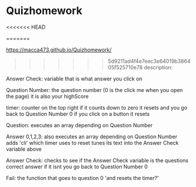 # Quizhomework

<<<<<<< HEAD
	

=======

 https://macca473.github.io/Quizhomework/
 
>>>>>>> 5d9211ad4f4e7eec3e64019b386405f525710e78
description:

Answer Check:
	variable that is what answer you click on

Question Number:
	the question number (0 is the click me when you open the page)
	it is also your highScore

timer:
	counter on the top right
	if it counts down to zero it resets and you go back to Question Number 0
	if you click on a button it resets

Question:
	executes an array depending on Question Number

Answer 0,1,2,3:
	also executes an array depending on Question Number
	adds 'cli' which timer uses to reset
	tunes its text into the Answer Check variable above

Answer Check:
	checks to see if the Answer Check variable is the questions correct answer
	if it isnt you go back to Question Number 0

Fail:
	the function that goes to question 0 'and resets the timer?'
	
	


 
